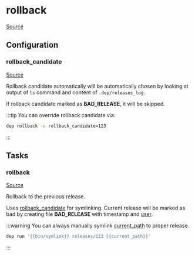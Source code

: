 <!-- DO NOT EDIT THIS FILE! -->
<!-- Instead edit recipe/deploy/rollback.php -->
<!-- Then run bin/docgen -->

# rollback

[Source](/recipe/deploy/rollback.php)


## Configuration
### rollback_candidate
[Source](https://github.com/deployphp/deployer/blob/master/recipe/deploy/rollback.php#L19)

Rollback candidate automatically will be automatically chosen by
looking at output of `ls` command and content of `.dep/releases_log`.

If rollback candidate marked as **BAD_RELEASE**, it will be skipped.

:::tip
You can override rollback candidate via:
```bash
dep rollback -o rollback_candidate=123
```
:::




## Tasks

### rollback
[Source](https://github.com/deployphp/deployer/blob/master/recipe/deploy/rollback.php#L62)

Rollback to the previous release.

Uses [rollback_candidate](/docs/recipe/deploy/rollback.md#rollback_candidate) for symlinking. Current release will be marked as
bad by creating file **BAD_RELEASE** with timestamp and [user](/docs/recipe/common.md#user).

:::warning
You can always manually symlink [current_path](/docs/recipe/common.md#current_path) to proper release.
```bash
dep run '{{bin/symlink}} releases/123 {{current_path}}'
```
:::



